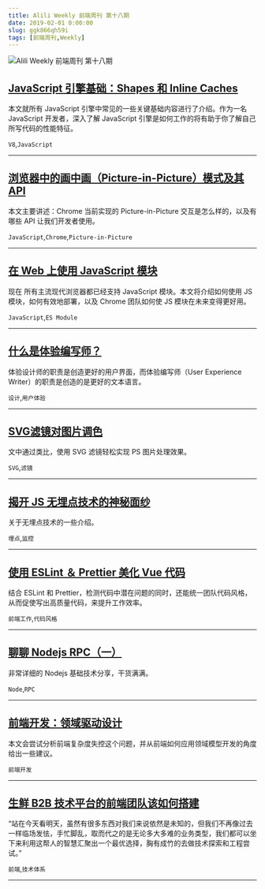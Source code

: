 ```yaml
---
title: Alili Weekly 前端周刊 第十八期 
date: 2019-02-01 0:00:00
slug: ggk866qh59i
tags: [前端周刊,Weekly]
---
```

![Alili Weekly 前端周刊 第十八期](https://static.alili.tech/images/github_1.png)
##   [JavaScript 引擎基础：Shapes 和 Inline Caches](https://zhuanlan.zhihu.com/p/38202123)  
 
本文就所有 JavaScript 引擎中常见的一些关键基础内容进行了介绍。作为一名 JavaScript 开发者，深入了解 JavaScript 引擎是如何工作的将有助于你了解自己所写代码的性能特征。 

`V8`,`JavaScript` 


---
##   [浏览器中的画中画（Picture-in-Picture）模式及其 API](https://zhuanlan.zhihu.com/p/38251413)  
 
本文主要讲述：Chrome 当前实现的 Picture-in-Picture 交互是怎么样的，以及有哪些 API 让我们开发者使用。 

`JavaScript`,`Chrome`,`Picture-in-Picture` 


---
##   [在 Web 上使用 JavaScript 模块](https://zhuanlan.zhihu.com/p/38581901)  
 
现在 所有主流现代浏览器都已经支持 JavaScript 模块。本文将介绍如何使用 JS 模块，如何有效地部署，以及 Chrome 团队如何使 JS 模块在未来变得更好用。 

`JavaScript`,`ES Module` 


---
##   [什么是体验编写师？](https://zhuanlan.zhihu.com/p/38251195)  
 
体验设计师的职责是创造更好的用户界面，而体验编写师（User Experience Writer）的职责是创造的是更好的文本语言。 

`设计`,`用户体验` 


---
##   [SVG滤镜对图片调色](https://github.com/sundway/blog/issues/14)  
 
文中通过类比，使用 SVG 滤镜轻松实现 PS 图片处理效果。 

`SVG`,`滤镜` 


---
##   [揭开 JS 无埋点技术的神秘面纱](http://unclechen.github.io/2018/06/24/%E6%8F%AD%E5%BC%80JS%E6%97%A0%E5%9F%8B%E7%82%B9%E6%8A%80%E6%9C%AF%E7%9A%84%E7%A5%9E%E7%A7%98%E9%9D%A2%E7%BA%B1/)  
 
关于无埋点技术的一些介绍。 

`埋点`,`监控` 


---
##   [使用 ESLint ＆ Prettier 美化 Vue 代码](https://nice.lovejade.cn/zh/article/beautify-vue-by-eslint-and-prettier.html#%E5%88%9D%E5%A7%8B%E5%8C%96-vue-%E9%A1%B9%E7%9B%AE%E6%8E%A8%E4%BB%8B)  
 
结合 ESLint 和 Prettier，检测代码中潜在问题的同时，还能统一团队代码风格，从而促使写出高质量代码，来提升工作效率。 

`前端工作`,`代码风格` 


---
##   [聊聊 Nodejs RPC（一）](https://yuque.com/egg/nodejs/dklip5)  
 
非常详细的 Nodejs 基础技术分享，干货满满。 

`Node`,`RPC` 


---
##   [前端开发：领域驱动设计](https://yuque.com/mayiprototeam/gfyt69/oq14ia)  
 
本文会尝试分析前端复杂度失控这个问题，并从前端如何应用领域模型开发的角度给出一些建议。 

`前端开发` 


---
##   [生鲜 B2B 技术平台的前端团队该如何搭建](https://juejin.im/post/5b1a9d0051882513eb62ee44)  
 
“站在今天看明天，虽然有很多东西对我们来说依然是未知的，但我们不再像过去一样临场发怯，手忙脚乱，取而代之的是无论多大多难的业务类型，我们都可以坐下来利用这帮人的智慧汇聚出一个最优选择，胸有成竹的去做技术探索和工程尝试。” 

`前端`,`技术体系` 


---

